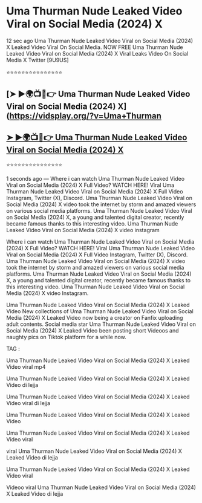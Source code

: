 ﻿# Uma Thurman Nude Leaked Video Viral on Social Media (2024) X



12 sec ago Uma Thurman Nude Leaked Video Viral on Social Media (2024) X Leaked Video Viral On Social Media. NOW FREE Uma Thurman Nude Leaked Video Viral on Social Media (2024) X Viral Leaks Video On Social Media X Twitter [9U9US]

⭐⭐⭐⭐⭐⭐⭐⭐⭐⭐⭐⭐⭐⭐⭐

## [➤ ►🌍📺📱👉 Uma Thurman Nude Leaked Video Viral on Social Media (2024) X](https://vidsplay.org/?v=Uma+Thurman

## [➤ ►🌍📺📱👉 Uma Thurman Nude Leaked Video Viral on Social Media (2024) X](https://vidsplay.org/?v=Uma+Thurman)


⭐⭐⭐⭐⭐⭐⭐⭐⭐⭐⭐⭐⭐⭐⭐



1 seconds ago — Where i can watch Uma Thurman Nude Leaked Video Viral on Social Media (2024) X Full Video? WATCH HERE! Viral Uma Thurman Nude Leaked Video Viral on Social Media (2024) X Full Video Instagram, Twitter (X), Discord. Uma Thurman Nude Leaked Video Viral on Social Media (2024) X video took the internet by storm and amazed viewers on various social media platforms. Uma Thurman Nude Leaked Video Viral on Social Media (2024) X, a young and talented digital creator, recently became famous thanks to this interesting video. Uma Thurman Nude Leaked Video Viral on Social Media (2024) X video instagram

Where i can watch Uma Thurman Nude Leaked Video Viral on Social Media (2024) X Full Video? WATCH HERE! Viral Uma Thurman Nude Leaked Video Viral on Social Media (2024) X Full Video Instagram, Twitter (X), Discord. Uma Thurman Nude Leaked Video Viral on Social Media (2024) X video took the internet by storm and amazed viewers on various social media platforms. Uma Thurman Nude Leaked Video Viral on Social Media (2024) X, a young and talented digital creator, recently became famous thanks to this interesting video. Uma Thurman Nude Leaked Video Viral on Social Media (2024) X video Instagram.

Uma Thurman Nude Leaked Video Viral on Social Media (2024) X Leaked Video New collections of Uma Thurman Nude Leaked Video Viral on Social Media (2024) X Leaked Video now being a creator on Fanfix uploading adult contents. Social media star Uma Thurman Nude Leaked Video Viral on Social Media (2024) X Leaked Video been posting short Videoos and naughty pics on Tiktok platform for a while now.

TAG :

 

Uma Thurman Nude Leaked Video Viral on Social Media (2024) X Leaked Video viral mp4

 

Uma Thurman Nude Leaked Video Viral on Social Media (2024) X Leaked Video di lejja

 

Uma Thurman Nude Leaked Video Viral on Social Media (2024) X Leaked Video viral di lejja

 

Uma Thurman Nude Leaked Video Viral on Social Media (2024) X Leaked Video

 

Uma Thurman Nude Leaked Video Viral on Social Media (2024) X Leaked Video viral

 

viral Uma Thurman Nude Leaked Video Viral on Social Media (2024) X Leaked Video di lejja

 

Uma Thurman Nude Leaked Video Viral on Social Media (2024) X Leaked Video viral

 

Videoo viral Uma Thurman Nude Leaked Video Viral on Social Media (2024) X Leaked Video di lejja
